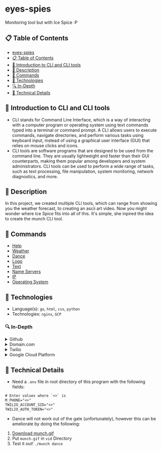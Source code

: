 # eyes-spies
Monitoring tool but with Ice Spice :P

## :clipboard: Table of Contents
- [eyes-spies](https://github.com/gorbe2002/eyes-spies#eyes-spies)
- [:clipboard: Table of Contents](https://github.com/gorbe2002/eyes-spies#clipboard-table-of-contents)
- [:thought_balloon: Introduction to CLI and CLI tools](https://github.com/gorbe2002/eyes-spies#thought_balloon-introduction-to-cli-and-cli-tools)
- [:memo: Description](https://github.com/gorbe2002/eyes-spies#memo-description)
- [:open_book: Commands](https://github.com/gorbe2002/eyes-spies#open_book-commands)
- [:microscope: Technologies](https://github.com/gorbe2002/eyes-spies#microscope-technologies)
- [:mag: In-Depth](https://github.com/gorbe2002/eyes-spies#mag-in-depth)
- [:blue_book: Technical Details](https://github.com/gorbe2002/eyes-spies#blue_book-technical-details)

## :thought_balloon: Introduction to CLI and CLI tools
- CLI stands for Command Line Interface, which is a way of interacting with a computer program or operating system using text commands typed into a terminal or command prompt. A CLI allows users to execute commands, navigate directories, and perform various tasks using keyboard input, instead of using a graphical user interface (GUI) that relies on mouse clicks and icons.
- CLI tools are software programs that are designed to be used from the command line. They are usually lightweight and faster than their GUI counterparts, making them popular among developers and system administrators. CLI tools can be used to perform a wide range of tasks, such as text processing, file manipulation, system monitoring, network diagnostics, and more.

## :memo: Description
In this project, we created multiple CLI tools, which can range from showing you the weather forecast, to creating an ascii art video. Now you might wonder where Ice Spice fits into all of this. It's simple, she inpired the idea to create the munch CLI tool.

## :open_book: Commands
- [Help](https://github.com/gorbe2002/eyes-spies/wiki#help)
- [Weather](https://github.com/gorbe2002/eyes-spies/wiki#weather)
- [Dance](https://github.com/gorbe2002/eyes-spies/wiki#dance)
- [Logo](https://github.com/gorbe2002/eyes-spies/wiki#logo)
- [Text](https://github.com/gorbe2002/eyes-spies/wiki#text)
- [Name Servers](https://github.com/gorbe2002/eyes-spies/wiki#name-servers)
- [IP](https://github.com/gorbe2002/eyes-spies/wiki#ip)
- [Operating System](https://github.com/gorbe2002/eyes-spies/wiki#operating-system)

## :microscope: Technologies
- Language(s): `go`, `html`, `css`, `python`
- Technologies: `nginx`, `GCP`

### :mag: In-Depth
<!-- Github -->
<details>
	<summary>Github</summary>

- Projects

- Issues

- Code (Source Code)

- CODEOWNERS

- Branch Protections

- Wiki

- Dependency Graph (Exported SBOM to do some analysis)

- CITATIONS

- SECURITY Policy

- Code of Conduct

</details>

<!-- Domain.com -->
<details>
	<summary>Domain.com</summary>

- Custom Nameservers to Google Cloud Platform

- Our Spice-y domain: http://espies.tech/. Check it out!

</details>

<!-- Twilio -->
<details>
	<summary>Twilio</summary>

- Send SMS

</details>

<!-- GCP -->
<details>
    <summary>Google Cloud Platform</summary>

- Compute Engine

    - VM Instances

- Network Services

    - Cloud DNS

- IAM & Admin

    - IAM

    - Identity & Organization

    - Service Accounts

- VCP Network

    - IP Addresses

    - Shared VPC

</details>

## :blue_book: Technical Details
- Need a `.env` file in root directory of this program with the following fields:
```txt
# Enter values where `<>` is
M_PHONE="<>"
TWILIO_ACCOUNT_SID="<>"
TWILIO_AUTH_TOKEN="<>"
```

- Dance will not work out of the gate (unfortunately), however this can be ameliorate by doing the following:
1. [Download munch.gif](https://drive.google.com/u/1/uc?id=1FFX4jj5EMxLRmfuZ6-LGJpG6RaSfMQz2&export=download)
1. Put `munch.gif` in `vid` Directory
1. Test it out! `./munch dance`
